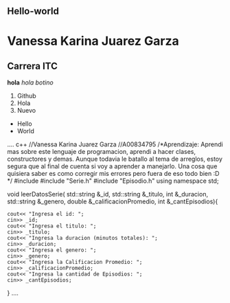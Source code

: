 ## Hello-world
# Vanessa Karina Juarez Garza
## Carrera ITC

**hola**
*hola botino*

1. Github
2. Hola
3. Nuevo

- Hello
- World

.... c++
//Vanessa Karina Juarez Garza
//A00834795
/*Aprendizaje:
Aprendi mas sobre este lenguaje de programacion, aprendi a hacer clases, constructores y demas. Aunque todavia le batallo al tema de arreglos, estoy segura que al final de cuenta si voy a aprender a manejarlo. Una cosa que quisiera saber es como corregir mis errores pero fuera de eso todo bien :D
*/
#include <iostream>
#include "Serie.h"
#include "Episodio.h"
using namespace std;

void leerDatosSerie( std::string &_id, std::string &_titulo, int &_duracion, std::string &_genero, double &_calificacionPromedio, int &_cantEpisodios){

	cout<< "Ingresa el id: ";	
	cin>> _id;
	cout<< "Ingresa el titulo: ";
	cin>> _titulo;
	cout<< "Ingresa la duracion (minutos totales): ";
	cin>> _duracion;
	cout<< "Ingresa el genero: ";	
	cin>> _genero;
	cout<< "Ingresa la Calificacion Promedio: ";
	cin>> _calificacionPromedio;
	cout<< "Ingresa la cantidad de Episodios: ";
	cin>> _cantEpisodios;
}
....

